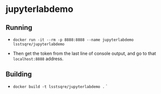 # jupyterlabdemo

## Running

* `docker run -it --rm -p 8888:8888 --name jupyterlabdemo
  lsstsqre/jupyterlabdemo`
   
* Then get the token from the last line of console output, and go to
  that `localhost:8888` address. 

## Building

* `docker build -t lsstsqre/jupyterlabdemo .`
`

